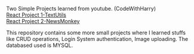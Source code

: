 Two Simple Projects learned from youtube. (CodeWithHarry)<br>
[React Project 1-TextUtils](https://github.com/mahirshahriar1/React_Project_1-TextUtils) <br>
[React Project 2-NewsMonkey](https://github.com/mahirshahriar1/React_Project_2-NewsMonkey)

This repository contains some more small projects where I learned stuffs like CRUD operations, Login System authentication, Image uploading.
The databased used is MYSQL.

